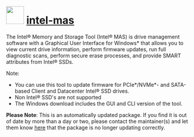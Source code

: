 # <img src="https://cdn.jsdelivr.net/gh/mkevenaar/chocolatey-packages@794b72b6a786e5a0f6084b242f65586e60ba6c83/icons/intel-mas.png" width="48" height="48"/> [intel-mas](https://community.chocolatey.org/packages/intel-mas)

The Intel® Memory and Storage Tool (Intel® MAS) is drive management software with a Graphical User Interface for Windows* that allows you to view current drive information, perform firmware updates, run full diagnostic scans, perform secure erase processes, and provide SMART attributes from Intel® SSDs.

Note:

- You can use this tool to update firmware for PCIe*/NVMe*- and SATA-based Client and Datacenter Intel® SSD drives.
- Non Intel® SSD's are not supported
- The Windows download includes the GUI and CLI version of the tool.

**Please Note**: This is an automatically updated package. If you find it is
out of date by more than a day or two, please contact the maintainer(s) and
let them know [here](https://github.com/mkevenaar/chocolatey-packages/issues) that the package is no longer updating correctly.
